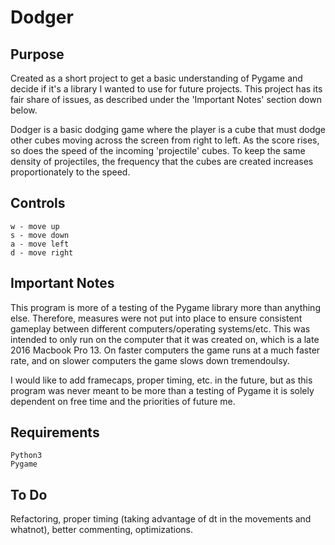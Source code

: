 # Dodger

## Purpose
Created as a short project to get a basic understanding of Pygame and decide if it's a library I wanted to use for future projects. This project has its fair share of issues, as described under the 'Important Notes' section down below. 

Dodger is a basic dodging game where the player is a cube that must dodge other cubes moving across the screen from right to left. As the score rises, so does the speed of the incoming 'projectile' cubes. To keep the same density of projectiles, the frequency that the cubes are created increases proportionately to the speed.

## Controls
```
w - move up
s - move down
a - move left
d - move right
```

## Important Notes
This program is more of a testing of the Pygame library more than anything else. Therefore, measures were not put into place to ensure consistent gameplay between different computers/operating systems/etc. This was intended to only run on the computer that it was created on, which is a late 2016 Macbook Pro 13. On faster computers the game runs at a much faster rate, and on slower computers the game slows down tremendoulsy.

I would like to add framecaps, proper timing, etc. in the future, but as this program was never meant to be more than a testing of Pygame it is solely dependent on free time and the priorities of future me. 

## Requirements
```
Python3
Pygame
```

## To Do
Refactoring, proper timing (taking advantage of dt in the movements and whatnot), better commenting, optimizations.
